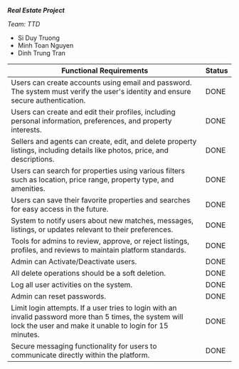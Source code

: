 ***Real Estate Project***

*Team: TTD*

-   Si Duy Truong
-   Minh Toan Nguyen
-   Dinh Trung Tran

| **Functional Requirements**                                                                                                                                          | **Status** |
|----------------------------------------------------------------------------------------------------------------------------------------------------------------------|------------|
| Users can create accounts using email and password. The system must verify the user's identity and ensure secure authentication.                                     | DONE       |
| Users can create and edit their profiles, including personal information, preferences, and property interests.                                                       | DONE       |
| Sellers and agents can create, edit, and delete property listings, including details like photos, price, and descriptions.                                           | DONE       |
| Users can search for properties using various filters such as location, price range, property type, and amenities.                                                   | DONE       |
| Users can save their favorite properties and searches for easy access in the future.                                                                                 | DONE       |
| System to notify users about new matches, messages, listings, or updates relevant to their preferences.                                                              | DONE       |
| Tools for admins to review, approve, or reject listings, profiles, and reviews to maintain platform standards.                                                       | DONE       |
| Admin can Activate/Deactivate users.                                                                                                                                 | DONE       |
| All delete operations should be a soft deletion.                                                                                                                     | DONE       |
| Log all user activities on the system.                                                                                                                               | DONE       |
| Admin can reset passwords.                                                                                                                                           | DONE       |
| Limit login attempts. If a user tries to login with an invalid password more than 5 times, the system will lock the user and make it unable to login for 15 minutes. | DONE       |
| Secure messaging functionality for users to communicate directly within the platform.                                                                                | DONE       |

